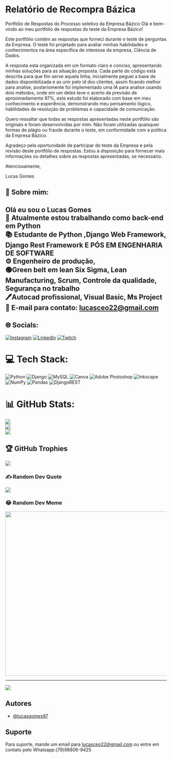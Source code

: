 
# Relatório de Recompra Bázica

Portfólio de Respostas do Processo seletivo da  Empresa Bázico
Olá e bem-vindo ao meu portfólio de respostas do teste da Empresa Bázico!

Este portfólio contém as respostas que forneci durante o teste de perguntas da Empresa. O teste foi projetado para avaliar minhas habilidades e conhecimentos na área específica de interesse da empresa, Ciência de Dados.

A resposta esta organizada em um formato claro e conciso, apresentando minhas soluções para as situação proposta. Cada parte do código está descrita para que fim serve aquela linha, inicialmente peguei a base de dados disponibilizada e as unir pelo id dos clientes, assim ficando melhor para analise, posteriomente foi implementado uma IA para analise usando dois métodos, onde em um deles teve o acerto da previsão de aproximadamente 97%, este estudo foi elaborado com base em meu conhecimento e experiência, demonstrando meu pensamento lógico, habilidades de resolução de problemas e capacidade de comunicação.

Quero ressaltar que todas as respostas apresentadas neste portfólio são originais e foram desenvolvidas por mim. Não foram utilizadas quaisquer formas de plágio ou fraude durante o teste, em conformidade com a política da Empresa Bázico.

Agradeço pela oportunidade de participar do teste da Empresa  e pela revisão deste portfólio de respostas. Estou à disposição para fornecer mais informações ou detalhes sobre as respostas apresentadas, se necessário.

Atenciosamente,

Lucas Gomes
## 🚀 Sobre mim:
## Olá eu sou o Lucas Gomes <br>🔭 Atualmente estou trabalhando como back-end em Python <br>📚 Estudante de Python ,Django Web Framework, Django Rest Framework E PÓS EM ENGENHARIA DE SOFTWARE <br>⚙  Engenheiro de produção, <br>🟢Green belt em lean Six Sigma, Lean Manufacturing, Scrum, Controle da qualidade, Segurança no trabalho <br>🖊Autocad profissional, Visual Basic, Ms Project<br>📩 E-mail para contato: lucasceo22@gmail.com<br>


## 🌐 Socials:
[![Instagram](https://img.shields.io/badge/Instagram-%23E4405F.svg?logo=Instagram&logoColor=white)](https://instagram.com/_lucasgomesoficial) [![LinkedIn](https://img.shields.io/badge/LinkedIn-%230077B5.svg?logo=linkedin&logoColor=white)](https://www.linkedin.com/search/results/all/?heroEntityKey=urn%3Ali%3Afsd_profile%3AACoAACBd8AYBr29CVPTD8v1s4K8i3RuU6cSY6qo&keywords=lucas%20gomes&origin=RICH_QUERY_SUGGESTION&position=0&searchId=31b8c8c7-0a18-4981-b1eb-0cf7933d00b2&sid=LXI) [![Twitch](https://img.shields.io/badge/Twitch-%239146FF.svg?logo=Twitch&logoColor=white)](https://twitch.tv/lucashorse) 

# 💻 Tech Stack:
![Python](https://img.shields.io/badge/python-3670A0?style=for-the-badge&logo=python&logoColor=ffdd54) ![Django](https://img.shields.io/badge/django-%23092E20.svg?style=for-the-badge&logo=django&logoColor=white) ![MySQL](https://img.shields.io/badge/mysql-%2300f.svg?style=for-the-badge&logo=mysql&logoColor=white) ![Canva](https://img.shields.io/badge/Canva-%2300C4CC.svg?style=for-the-badge&logo=Canva&logoColor=white) ![Adobe Photoshop](https://img.shields.io/badge/adobephotoshop-%2331A8FF.svg?style=for-the-badge&logo=adobephotoshop&logoColor=white) ![Inkscape](https://img.shields.io/badge/Inkscape-e0e0e0?style=for-the-badge&logo=inkscape&logoColor=080A13) ![NumPy](https://img.shields.io/badge/numpy-%23013243.svg?style=for-the-badge&logo=numpy&logoColor=white) ![Pandas](https://img.shields.io/badge/pandas-%23150458.svg?style=for-the-badge&logo=pandas&logoColor=white)   ![DjangoREST](https://img.shields.io/badge/DJANGO-REST-ff1709?style=for-the-badge&logo=django&logoColor=white&color=ff1709&labelColor=gray)
# 📊 GitHub Stats:
![](https://github-readme-stats.vercel.app/api?username=lucasgomes97&theme=dark&hide_border=false&include_all_commits=true&count_private=true)<br/>
![](https://github-readme-streak-stats.herokuapp.com/?user=lucasgomes97&theme=dark&hide_border=false)<br/>
![](https://github-readme-stats.vercel.app/api/top-langs/?username=lucasgomes97&theme=dark&hide_border=false&include_all_commits=true&count_private=true&layout=compact)

## 🏆 GitHub Trophies
![](https://github-profile-trophy.vercel.app/?username=lucasgomes97&theme=tokyonight&no-frame=false&no-bg=false&margin-w=4)

### ✍️ Random Dev Quote
![](https://quotes-github-readme.vercel.app/api?type=horizontal&theme=merko)

### 😂 Random Dev Meme
<img src="(https://drive.google.com/file/d/1Kwje_f06cKb165rsp1VZr4lmyOgD3150/view)" width="512px"/>

---
[![](https://visitcount.itsvg.in/api?id=lucasgomes97&icon=6&color=1)](https://visitcount.itsvg.in)

<!-- Proudly created with GPRM ( https://gprm.itsvg.in ) -->



## Autores

- [@lucasgomes97](https://github.com/lucasgomes97)


## Suporte

Para suporte, mande um email para lucasceo22@gmail.com ou entre em contato pelo Whatsapp:(79)98806-9425

